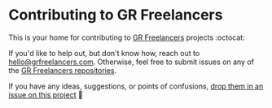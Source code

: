 # Contributing to GR Freelancers

This is your home for contributing to [GR Freelancers](http://grfreelancers.com/) projects :octocat:

If you'd like to help out, but don't know how, reach out to [hello@grfreelancers.com](mailto:hello@grfreelancers.com). Otherwise, feel free to submit issues on any of the [GR Freelancers repositories](https://github.com/grfreelancers).

If you have any ideas, suggestions, or points of confusions, [drop them in an issue on this project](https://github.com/grfreelancers/collaboration/issues/new) :slightly_smiling_face:
